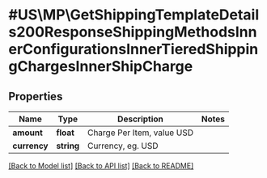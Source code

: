 # #US\MP\GetShippingTemplateDetails200ResponseShippingMethodsInnerConfigurationsInnerTieredShippingChargesInnerShipCharge

## Properties

Name | Type | Description | Notes
------------ | ------------- | ------------- | -------------
**amount** | **float** | Charge Per Item, value USD |
**currency** | **string** | Currency, eg. USD |


[[Back to Model list]](../) [[Back to API list]](../../Api/US/MP) [[Back to README]](../../README.md)
